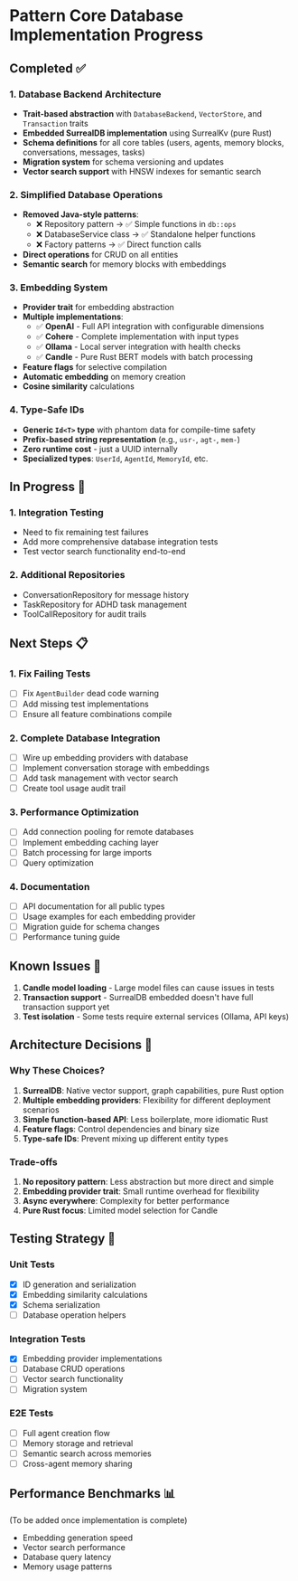 # Pattern Core Database Implementation Progress

## Completed ✅

### 1. Database Backend Architecture
- **Trait-based abstraction** with `DatabaseBackend`, `VectorStore`, and `Transaction` traits
- **Embedded SurrealDB implementation** using SurrealKv (pure Rust)
- **Schema definitions** for all core tables (users, agents, memory blocks, conversations, messages, tasks)
- **Migration system** for schema versioning and updates
- **Vector search support** with HNSW indexes for semantic search

### 2. Simplified Database Operations
- **Removed Java-style patterns**:
  - ❌ Repository pattern → ✅ Simple functions in `db::ops`
  - ❌ DatabaseService class → ✅ Standalone helper functions
  - ❌ Factory patterns → ✅ Direct function calls
- **Direct operations** for CRUD on all entities
- **Semantic search** for memory blocks with embeddings

### 3. Embedding System
- **Provider trait** for embedding abstraction
- **Multiple implementations**:
  - ✅ **OpenAI** - Full API integration with configurable dimensions
  - ✅ **Cohere** - Complete implementation with input types
  - ✅ **Ollama** - Local server integration with health checks
  - ✅ **Candle** - Pure Rust BERT models with batch processing
- **Feature flags** for selective compilation
- **Automatic embedding** on memory creation
- **Cosine similarity** calculations

### 4. Type-Safe IDs
- **Generic `Id<T>` type** with phantom data for compile-time safety
- **Prefix-based string representation** (e.g., `usr-`, `agt-`, `mem-`)
- **Zero runtime cost** - just a UUID internally
- **Specialized types**: `UserId`, `AgentId`, `MemoryId`, etc.

## In Progress 🚧

### 1. Integration Testing
- Need to fix remaining test failures
- Add more comprehensive database integration tests
- Test vector search functionality end-to-end

### 2. Additional Repositories
- ConversationRepository for message history
- TaskRepository for ADHD task management
- ToolCallRepository for audit trails

## Next Steps 📋

### 1. Fix Failing Tests
- [ ] Fix `AgentBuilder` dead code warning
- [ ] Add missing test implementations
- [ ] Ensure all feature combinations compile

### 2. Complete Database Integration
- [ ] Wire up embedding providers with database
- [ ] Implement conversation storage with embeddings
- [ ] Add task management with vector search
- [ ] Create tool usage audit trail

### 3. Performance Optimization
- [ ] Add connection pooling for remote databases
- [ ] Implement embedding caching layer
- [ ] Batch processing for large imports
- [ ] Query optimization

### 4. Documentation
- [ ] API documentation for all public types
- [ ] Usage examples for each embedding provider
- [ ] Migration guide for schema changes
- [ ] Performance tuning guide

## Known Issues 🐛

1. **Candle model loading** - Large model files can cause issues in tests
2. **Transaction support** - SurrealDB embedded doesn't have full transaction support yet
3. **Test isolation** - Some tests require external services (Ollama, API keys)

## Architecture Decisions 📐

### Why These Choices?

1. **SurrealDB**: Native vector support, graph capabilities, pure Rust option
2. **Multiple embedding providers**: Flexibility for different deployment scenarios
3. **Simple function-based API**: Less boilerplate, more idiomatic Rust
4. **Feature flags**: Control dependencies and binary size
5. **Type-safe IDs**: Prevent mixing up different entity types

### Trade-offs

1. **No repository pattern**: Less abstraction but more direct and simple
2. **Embedding provider trait**: Small runtime overhead for flexibility
3. **Async everywhere**: Complexity for better performance
4. **Pure Rust focus**: Limited model selection for Candle

## Testing Strategy 🧪

### Unit Tests
- [x] ID generation and serialization
- [x] Embedding similarity calculations
- [x] Schema serialization
- [ ] Database operation helpers

### Integration Tests
- [x] Embedding provider implementations
- [ ] Database CRUD operations
- [ ] Vector search functionality
- [ ] Migration system

### E2E Tests
- [ ] Full agent creation flow
- [ ] Memory storage and retrieval
- [ ] Semantic search across memories
- [ ] Cross-agent memory sharing

## Performance Benchmarks 📊

(To be added once implementation is complete)

- Embedding generation speed
- Vector search performance
- Database query latency
- Memory usage patterns